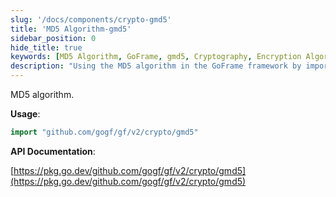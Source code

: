 ```yaml
---
slug: '/docs/components/crypto-gmd5'
title: 'MD5 Algorithm-gmd5'
sidebar_position: 0
hide_title: true
keywords: [MD5 Algorithm, GoFrame, gmd5, Cryptography, Encryption Algorithm, Hash Function, Data Security, GoFrame Framework, GoFrame Encryption, Go Development]
description: "Using the MD5 algorithm in the GoFrame framework by importing the gmd5 library for data encryption. MD5 is a commonly used hash function to ensure data integrity and security. In GoFrame, data can be conveniently encrypted using MD5, achieving simple and efficient data security protection."
---
```


MD5 algorithm.

**Usage**:

```go
import "github.com/gogf/gf/v2/crypto/gmd5"
```

**API Documentation**:

[https://pkg.go.dev/github.com/gogf/gf/v2/crypto/gmd5](https://pkg.go.dev/github.com/gogf/gf/v2/crypto/gmd5)